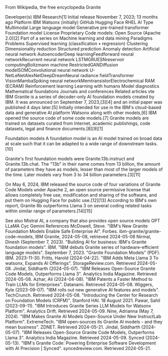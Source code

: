 From Wikipedia, the free encyclopedia
Granite

Developer(s)	IBM Research[1]
Initial release	November 7, 2023; 13 months ago
Platform	IBM Watsonx (initially)
GitHub
Hugging Face
RHEL AI
Type	
Multimodal
Large language model
Generative pre-trained transformer
Foundation model
License	Proprietary
Code models: Open Source (Apache 2.0)[2]
Part of a series on
Machine learning
and data mining
Paradigms
Problems
Supervised learning
(classification • regression)
Clustering
Dimensionality reduction
Structured prediction
Anomaly detection
Artificial neural network
AutoencoderDeep learningFeedforward neural networkRecurrent neural network LSTMGRUESNreservoir computingBoltzmann machine RestrictedGANDiffusion modelSOMConvolutional neural network U-NetLeNetAlexNetDeepDreamNeural radiance fieldTransformer VisionMambaSpiking neural networkMemtransistorElectrochemical RAM (ECRAM)
Reinforcement learning
Learning with humans
Model diagnostics
Mathematical foundations
Journals and conferences
Related articles
vte
IBM Granite is a series of decoder-only AI foundation models created by IBM. It was announced on September 7, 2023,[3][4] and an initial paper was published 4 days later.[5] Initially intended for use in the IBM's cloud-based data and generative AI platform Watsonx along with other models,[6] IBM opened the source code of some code models.[7] Granite models are trained on datasets curated from Internet, academic publishings, code datasets, legal and finance documents.[8][9][1]

Foundation models
A foundation model is an AI model trained on broad data at scale such that it can be adapted to a wide range of downstream tasks.[10]

Granite's first foundation models were Granite.13b.instruct and Granite.13b.chat. The "13b" in their name comes from 13 billion, the amount of parameters they have as models, lesser than most of the larger models of the time. Later models vary from 3 to 34 billion parameters.[3][11]

On May 6, 2024, IBM released the source code of four variations of Granite Code Models under Apache 2, an open source permissive license that allows completely free use, modification and sharing of the software, and put them on Hugging Face for public use.[12][13] According to IBM's own report, Granite 8b outperforms Llama 3 on several coding related tasks within similar range of parameters.[14][15]

See also
Mistral AI, a company that also provides open source models
GPT
LLaMA
Cyc
Gemini
References
 McDowell, Steve. "IBM's New Granite Foundation Models Enable Safe Enterprise AI". Forbes.
 ibm-granite/granite-code-models, IBM Granite, 2024-05-08, retrieved 2024-05-08
 Nirmal, Dinesh (September 7, 2023). "Building AI for business: IBM's Granite foundation models". IBM.
 "IBM debuts Granite series of hardware-efficient language models". September 7, 2023.
 "Granite Foundation Models" (PDF). IBM. 2023-11-30.
 Fritts, Harold (2024-04-22). "IBM Adds Meta Llama 3 To watsonx, Expands AI Offerings". StorageReview.com. Retrieved 2024-05-08.
 Jindal, Siddharth (2024-05-07). "IBM Releases Open-Source Granite Code Models, Outperforms Llama 3". Analytics India Magazine. Retrieved 2024-05-08.
 Azhar, Ali (2024-04-08). "IBM Patents a Faster Method to Train LLMs for Enterprises". Datanami. Retrieved 2024-05-08.
 Wiggers, Kyle (2023-09-07). "IBM rolls out new generative AI features and models". TechCrunch. Retrieved 2024-05-08.
 "Introducing the Center for Research on Foundation Models (CRFM)". Stanford HAI. 18 August 2021.
 Pawar, Sahil (2023-09-11). "IBM Introduces Granite Series LLM Models for Watsonx Platform". Analytics Drift. Retrieved 2024-05-09.
 Nine, Adrianna (May 7, 2024). "IBM Makes Granite AI Models Open-Source Under New InstructLab Platform". ExtremeTech.
 "IBM open-sources its Granite AI models - and they mean business". ZDNET. Retrieved 2024-05-21.
 Jindal, Siddharth (2024-05-07). "IBM Releases Open-Source Granite Code Models, Outperforms Llama 3". Analytics India Magazine. Retrieved 2024-05-09.
 Synced (2024-05-13). "IBM's Granite Code: Powering Enterprise Software Development with AI Precision | Synced". syncedreview.com. Retrieved 2024-05-21.

